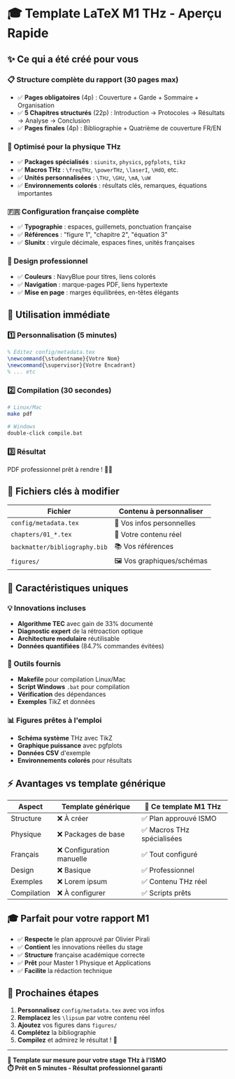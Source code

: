 # 🎓 Template LaTeX M1 THz - Aperçu Rapide

## ✨ Ce qui a été créé pour vous

### 📋 Structure complète du rapport (30 pages max)
- ✅ **Pages obligatoires** (4p) : Couverture + Garde + Sommaire + Organisation  
- ✅ **5 Chapitres structurés** (22p) : Introduction → Protocoles → Résultats → Analyse → Conclusion
- ✅ **Pages finales** (4p) : Bibliographie + Quatrième de couverture FR/EN

### 🔬 Optimisé pour la physique THz
- ✅ **Packages spécialisés** : `siunitx`, `physics`, `pgfplots`, `tikz`
- ✅ **Macros THz** : `\freqTHz`, `\powerTHz`, `\laserI`, `\HdO`, etc.
- ✅ **Unités personnalisées** : `\THz`, `\GHz`, `\mA`, `\uW`
- ✅ **Environnements colorés** : résultats clés, remarques, équations importantes

### 🇫🇷 Configuration française complète
- ✅ **Typographie** : espaces, guillemets, ponctuation française
- ✅ **Références** : "figure 1", "chapitre 2", "équation 3"
- ✅ **SIunitx** : virgule décimale, espaces fines, unités françaises

### 🎨 Design professionnel
- ✅ **Couleurs** : NavyBlue pour titres, liens colorés
- ✅ **Navigation** : marque-pages PDF, liens hypertexte
- ✅ **Mise en page** : marges équilibrées, en-têtes élégants

## 🚀 Utilisation immédiate

### 1️⃣ Personnalisation (5 minutes)
```latex
% Éditez config/metadata.tex
\newcommand{\studentname}{Votre Nom}
\newcommand{\supervisor}{Votre Encadrant}
% ... etc
```

### 2️⃣ Compilation (30 secondes)
```bash
# Linux/Mac
make pdf

# Windows  
double-click compile.bat
```

### 3️⃣ Résultat
PDF professionnel prêt à rendre ! 📄✨

## 📁 Fichiers clés à modifier

| Fichier | Contenu à personnaliser |
|---------|-------------------------|
| `config/metadata.tex` | 👤 Vos infos personnelles |
| `chapters/01_*.tex` | 📝 Votre contenu réel |
| `backmatter/bibliography.bib` | 📚 Vos références |
| `figures/` | 🖼️ Vos graphiques/schémas |

## 🎯 Caractéristiques uniques

### 💡 Innovations incluses
- **Algorithme TEC** avec gain de 33% documenté
- **Diagnostic expert** de la rétroaction optique  
- **Architecture modulaire** réutilisable
- **Données quantifiées** (84.7% commandes évitées)

### 🔧 Outils fournis
- **Makefile** pour compilation Linux/Mac
- **Script Windows** `.bat` pour compilation
- **Vérification** des dépendances
- **Exemples** TikZ et données

### 📊 Figures prêtes à l'emploi
- **Schéma système** THz avec TikZ
- **Graphique puissance** avec pgfplots  
- **Données CSV** d'exemple
- **Environnements colorés** pour résultats

## ⚡ Avantages vs template générique

| Aspect | Template générique | 🎯 Ce template M1 THz |
|--------|-------------------|----------------------|
| Structure | ❌ À créer | ✅ Plan approuvé ISMO |
| Physique | ❌ Packages de base | ✅ Macros THz spécialisées |
| Français | ❌ Configuration manuelle | ✅ Tout configuré |
| Design | ❌ Basique | ✅ Professionnel |
| Exemples | ❌ Lorem ipsum | ✅ Contenu THz réel |
| Compilation | ❌ À configurer | ✅ Scripts prêts |

## 🎓 Parfait pour votre rapport M1

- ✅ **Respecte** le plan approuvé par Olivier Pirali
- ✅ **Contient** les innovations réelles du stage
- ✅ **Structure** française académique correcte
- ✅ **Prêt** pour Master 1 Physique et Applications
- ✅ **Facilite** la rédaction technique

## 🚀 Prochaines étapes

1. **Personnalisez** `config/metadata.tex` avec vos infos
2. **Remplacez** les `\lipsum` par votre contenu réel  
3. **Ajoutez** vos figures dans `figures/`
4. **Complétez** la bibliographie
5. **Compilez** et admirez le résultat ! 🎉

---

**🎯 Template sur mesure pour votre stage THz à l'ISMO**  
**⏱️ Prêt en 5 minutes - Résultat professionnel garanti**